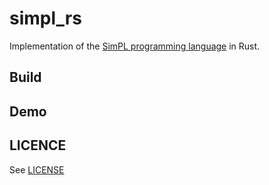 # simpl_rs

Implementation of the [SimPL programming language](https://cs3110.github.io/textbook/chapters/interp/intro.html) in Rust.

## Build

## Demo

## LICENCE

See [LICENSE](LICENSE)
